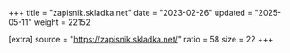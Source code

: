 +++
title = "zapisnik.skladka.net"
date = "2023-02-26"
updated = "2025-05-11"
weight = 22152

[extra]
source = "https://zapisnik.skladka.net/"
ratio = 58
size = 22
+++
